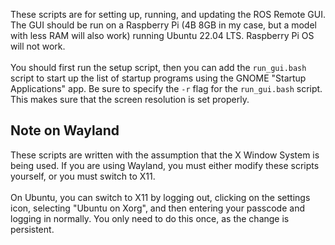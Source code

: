 These scripts are for setting up, running, and updating the ROS Remote GUI. The GUI should
be run on a Raspberry Pi (4B 8GB in my case, but a model with less RAM will also work) 
running Ubuntu 22.04 LTS. Raspberry Pi OS will not work.<br>
<br>
You should first run the setup script, then you can add the `run_gui.bash` script to start up
the list of startup programs using the GNOME "Startup Applications" app. Be sure to specify
the `-r` flag for the `run_gui.bash` script. This makes sure that the screen resolution is set properly.
<br>

## Note on Wayland
These scripts are written with the assumption that the X Window System is being used. If you
are using Wayland, you must either modify these scripts yourself, or you must switch to X11.<br>
<br>
On Ubuntu, you can switch to X11 by logging out, clicking on the settings icon, selecting 
"Ubuntu on Xorg", and then entering your passcode and logging in normally. You only need to
do this once, as the change is persistent.